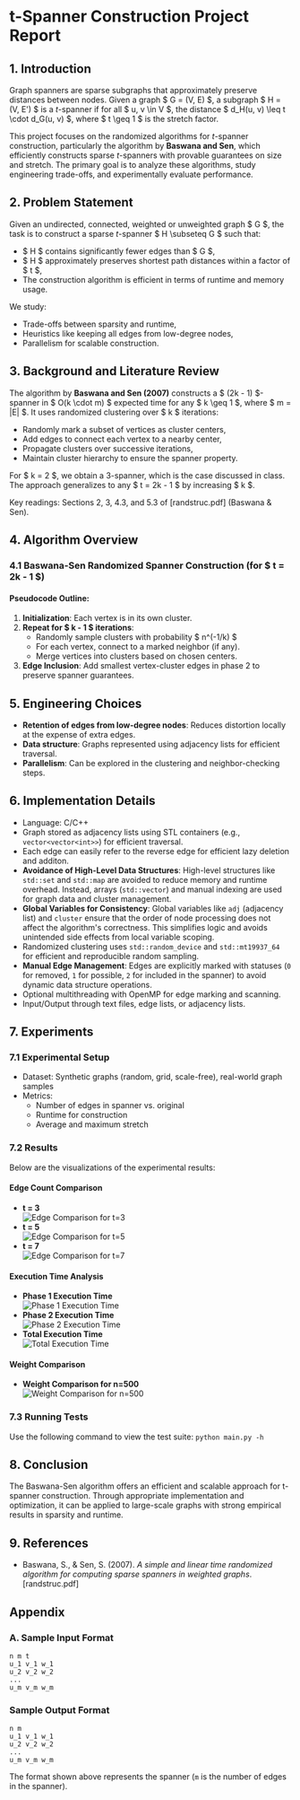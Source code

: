 # t-Spanner Construction Project Report

## 1. Introduction

Graph spanners are sparse subgraphs that approximately preserve distances between nodes. Given a graph $ G = (V, E) $, a subgraph $ H = (V, E') $ is a *t*-spanner if for all $ u, v \in V $, the distance $ d_H(u, v) \leq t \cdot d_G(u, v) $, where $ t \geq 1 $ is the stretch factor.

This project focuses on the randomized algorithms for *t*-spanner construction, particularly the algorithm by **Baswana and Sen**, which efficiently constructs sparse *t*-spanners with provable guarantees on size and stretch. The primary goal is to analyze these algorithms, study engineering trade-offs, and experimentally evaluate performance.

## 2. Problem Statement

Given an undirected, connected, weighted or unweighted graph $ G $, the task is to construct a sparse *t*-spanner $ H \subseteq G $ such that:

- $ H $ contains significantly fewer edges than $ G $,
- $ H $ approximately preserves shortest path distances within a factor of $ t $,
- The construction algorithm is efficient in terms of runtime and memory usage.

We study:
- Trade-offs between sparsity and runtime,
- Heuristics like keeping all edges from low-degree nodes,
- Parallelism for scalable construction.

## 3. Background and Literature Review

The algorithm by **Baswana and Sen (2007)** constructs a $ (2k - 1) $-spanner in $ O(k \cdot m) $ expected time for any $ k \geq 1 $, where $ m = |E| $. It uses randomized clustering over $ k $ iterations:

- Randomly mark a subset of vertices as cluster centers,
- Add edges to connect each vertex to a nearby center,
- Propagate clusters over successive iterations,
- Maintain cluster hierarchy to ensure the spanner property.

For $ k = 2 $, we obtain a 3-spanner, which is the case discussed in class. The approach generalizes to any $ t = 2k - 1 $ by increasing $ k $.

Key readings: Sections 2, 3, 4.3, and 5.3 of [randstruc.pdf] (Baswana & Sen).

## 4. Algorithm Overview

### 4.1 Baswana-Sen Randomized Spanner Construction (for $ t = 2k - 1 $)

#### Pseudocode Outline:

1. **Initialization**: Each vertex is in its own cluster.
2. **Repeat for $ k - 1 $ iterations**:
   - Randomly sample clusters with probability $ n^(-1/k) $
   - For each vertex, connect to a marked neighbor (if any).
   - Merge vertices into clusters based on chosen centers.
3. **Edge Inclusion**: Add smallest vertex-cluster edges in phase 2 to preserve spanner guarantees.

## 5. Engineering Choices

- **Retention of edges from low-degree nodes**: Reduces distortion locally at the expense of extra edges.
- **Data structure**: Graphs represented using adjacency lists for efficient traversal.
- **Parallelism**: Can be explored in the clustering and neighbor-checking steps.

## 6. Implementation Details

- Language: C/C++
- Graph stored as adjacency lists using STL containers (e.g., `vector<vector<int>>`) for efficient traversal.
- Each edge can easily refer to the reverse edge for efficient lazy deletion and additon.
- **Avoidance of High-Level Data Structures**: High-level structures like `std::set` and `std::map` are avoided to reduce memory and runtime overhead. Instead, arrays (`std::vector`) and manual indexing are used for graph data and cluster management.
- **Global Variables for Consistency**: Global variables like `adj` (adjacency list) and `cluster` ensure that the order of node processing does not affect the algorithm's correctness. This simplifies logic and avoids unintended side effects from local variable scoping.
- Randomized clustering uses `std::random_device` and `std::mt19937_64` for efficient and reproducible random sampling.
- **Manual Edge Management**: Edges are explicitly marked with statuses (`0` for removed, `1` for possible, `2` for included in the spanner) to avoid dynamic data structure operations.
- Optional multithreading with OpenMP for edge marking and scanning.
- Input/Output through text files, edge lists, or adjacency lists.

## 7. Experiments

### 7.1 Experimental Setup

- Dataset: Synthetic graphs (random, grid, scale-free), real-world graph samples
- Metrics:
  - Number of edges in spanner vs. original
  - Runtime for construction
  - Average and maximum stretch

### 7.2 Results

Below are the visualizations of the experimental results:

#### Edge Count Comparison
- **t = 3**  
  ![Edge Comparison for t=3](plots/edge_comparison_t3.png)
- **t = 5**  
  ![Edge Comparison for t=5](plots/edge_comparison_t5.png)
- **t = 7**  
  ![Edge Comparison for t=7](plots/edge_comparison_t7.png)

#### Execution Time Analysis
- **Phase 1 Execution Time**  
  ![Phase 1 Execution Time](plots/t-spanner_phase_1_execution_time.png)
- **Phase 2 Execution Time**  
  ![Phase 2 Execution Time](plots/t-spanner_phase_2_execution_time.png)
- **Total Execution Time**  
  ![Total Execution Time](plots/t-spanner_total_execution_time.png)

#### Weight Comparison
- **Weight Comparison for n=500**  
  ![Weight Comparison for n=500](plots/weight_comparison_n500.png)

### 7.3 Running Tests

Use the following command to view the test suite:
`python main.py -h`

## 8. Conclusion

The Baswana-Sen algorithm offers an efficient and scalable approach for t-spanner construction. Through appropriate implementation and optimization, it can be applied to large-scale graphs with strong empirical results in sparsity and runtime.

## 9. References

- Baswana, S., & Sen, S. (2007). *A simple and linear time randomized algorithm for computing sparse spanners in weighted graphs*. [randstruc.pdf]

## Appendix

### A. Sample Input Format

```
n m t
u_1 v_1 w_1
u_2 v_2 w_2
...
u_m v_m w_m
```

### Sample Output Format

```
n m
u_1 v_1 w_1
u_2 v_2 w_2
...
u_m v_m w_m
```
The format shown above represents the spanner (`m` is the number of edges in the spanner).